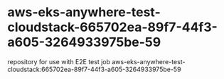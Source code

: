 # aws-eks-anywhere-test-cloudstack-665702ea-89f7-44f3-a605-3264933975be-59
repository for use with E2E test job aws-eks-anywhere-test-cloudstack:665702ea-89f7-44f3-a605-3264933975be-59
